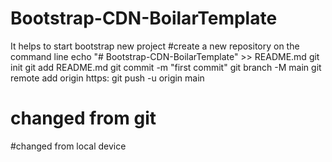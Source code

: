 # Bootstrap-CDN-BoilarTemplate
It helps to start bootstrap new project
#create a new repository on the command line
echo "# Bootstrap-CDN-BoilarTemplate" >> README.md
git init
git add README.md
git commit -m "first commit"
git branch -M main
git remote add origin https: 
git push -u origin main


# changed from git
#changed from local device
